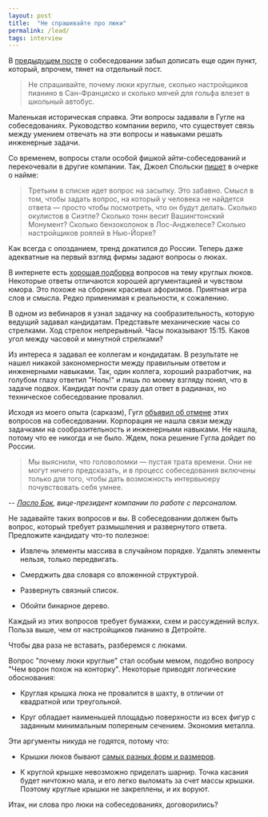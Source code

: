 ```yaml
---
layout: post
title:  "Не спрашивайте про люки"
permalink: /lead/
tags: interview
---
```


В [предыдущем посте](/how-to-interview) о собеседовании забыл дописать
еще один пункт, который, впрочем, тянет на отдельный пост.

> Не спрашивайте, почему люки круглые, сколько настройщиков пианино в
Сан-Франциско и сколько мячей для гольфа влезет в школьный автобус.

Маленькая историческая справка. Эти вопросы задавали в Гугле на
собеседованиях. Руководство компании верило, что существует связь
между умением отвечать на эти вопросы и навыками решать инженерные
задачи.

Со временем, вопросы стали особой фишкой айти-собеседований и
перекочевали в другие компании. Так, Джоел Спольски
[пишет](http://russian.joelonsoftware.com/Articles/Interviewing.html)
в очерке о найме:

> Третьим в списке идет вопрос на засыпку. Это забавно. Смысл в том,
чтобы задать вопрос, на который у человека не найдется ответа — просто
чтобы посмотреть, что он будут делать. Сколько окулистов в Сиэтле?
Сколько тонн весит Вашингтонский Монумент? Сколько бензоколонок в
Лос-Анджелесе? Сколько настройщиков роялей в Нью-Йорке?

Как всегда с опозданием, тренд докатился до России. Теперь даже
адекватные на первый взгляд фирмы задают вопросы о люках.

В интернете есть [хорошая подборка](http://geektimes.ru/post/87239/)
вопросов на тему круглых люков. Некоторые ответы отличаются хорошей
аргументацией и чувством юмора. Это похоже на сборник красивых
афоризмов. Приятная игра слов и смысла. Редко применимая к реальности,
к сожалению.

В одном из вебинаров я узнал задачку на сообразительность, которую
ведущий задавал кандидатам. Представьте механические часы со
стрелками. Ход стрелок непрерывный. Часы показывают 15:15. Каков угол
между часовой и минутной стрелками?

Из интереса я задавал ее коллегам и кондидатам. В результате не нашел
никакой закономерности между правильным ответом и инженерными
навыками. Так, один коллега, хороший разработчик, на голубом глазу
ответил "Ноль!" и лишь по моему взгляду понял, что в задаче
подвох. Кандидат почти сразу дал ответ в радианах, но техническое
собеседование провалил.

Исходя из моего опыта (сарказм), Гугл
[объявил об отмене](http://habrahabr.ru/post/184008/) этих вопросов на
собеседовании. Корпорация не нашла связи между задачками на
сообразительность и инженерными навыками. Не нашла, потому что ее
никогда и не было. Ждем, пока решение Гугла дойдет по России.

> Мы выяснили, что головоломки — пустая трата времени. Они не могут
ничего предсказать, и в процесс собеседования включены только для
того, чтобы дать возможность интервьюеру почувствовать себя умнее.

*-- [Ласло Бок][laslo], вице-президент компании по работе с персоналом.*

Не задавайте таких вопросов и вы. В собеседовании должен быть вопрос,
который требует размышления и развернутого ответа. Предложите
кандидату что-то полезное:

- Извлечь элементы массива в случайном порядке. Удалять элементы
  нельзя, только передвигать.

- Смерджить два словаря со вложенной структурой.

- Развернуть связный список.

- Обойти бинарное дерево.

Каждый из этих вопросов требует бумажки, схем и рассуждений
вслух. Польза выше, чем от настройщиков пианино в Детройте.

Чтобы два раза не вставать, разберемся с люками.

Вопрос "почему люки круглые" стал особым мемом, подобно вопросу "Чем
ворон похож на конторку". Некоторые приводят логические обоснования:

- Круглая крышка люка не провалится в шахту, в отличии от квадратной
  или треугольной.

- Круг обладает наименьшей площадью поверхности из всех фигур с
  заданным минимальным попереным сечением. Экономия металла.

Эти аргументы никуда не годятся, потому что:

- Крышки люков бывают [самых разных форм и размеров][google-images].

- К круглой крышке невозможно приделать шарнир. Точка касания будет
  ничтожно мала, и его легко выломать за счет массы крышки. Поэтому
  круглые крышки не закреплены, и их воруют.

Итак, ни слова про люки на собеседованиях, договорились?

[laslo]: http://www.nytimes.com/2013/06/20/business/in-head-hunting-big-data-may-not-be-such-a-big-deal.html
[google-images]: https://www.google.ru/search?q=square+triangle+manhole+cover&newwindow=1&biw=1440&bih=962&tbm=isch
